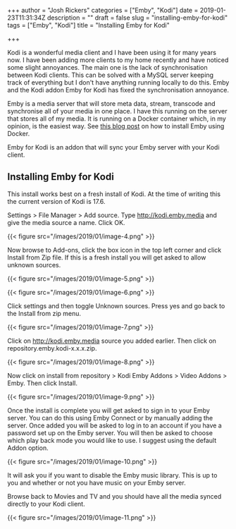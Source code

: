 +++
author = "Josh Rickers"
categories = ["Emby", "Kodi"]
date = 2019-01-23T11:31:34Z
description = ""
draft = false
slug = "installing-emby-for-kodi"
tags = ["Emby", "Kodi"]
title = "Installing Emby for Kodi"

+++


Kodi is a wonderful media client and I have been using it for many years now. I have been adding more clients to my home recently and have noticed some slight annoyances. The main one is the lack of synchronisation between Kodi clients. This can be solved with a MySQL server keeping track of everything but I don't have anything running locally to do this. Emby and the Kodi addon Emby for Kodi has fixed the synchronisation annoyance.

Emby is a media server that will store meta data, stream, transcode and synchronise all of your media in one place. I have this running on the server that stores all of my media. It is running on a Docker container which, in my opinion, is the easiest way. See [this blog post](/emby-media-server-with-docker/) on how to install Emby using Docker.

Emby for Kodi is an addon that will sync your Emby server with your Kodi client.

## Installing Emby for Kodi

This install works best on a fresh install of Kodi. At the time of writing this the current version of Kodi is 17.6.

Settings > File Manager > Add source. Type http://kodi.emby.media and give the media source a name. Click OK.

{{< figure src="/images/2019/01/image-4.png" >}}

Now browse to Add-ons, click the box icon in the top left corner and click Install from Zip file. If this is a fresh install you will get asked to allow unknown sources.

{{< figure src="/images/2019/01/image-5.png" >}}

{{< figure src="/images/2019/01/image-6.png" >}}

Click settings and then toggle Unknown sources. Press yes and go back to the Install from zip menu.

{{< figure src="/images/2019/01/image-7.png" >}}

Click on http://kodi.emby.media source you added earlier. Then click on repository.emby.kodi-x.x.x.zip.

{{< figure src="/images/2019/01/image-8.png" >}}

Now click on install from repository > Kodi Emby Addons > Video Addons > Emby. Then click Install.

{{< figure src="/images/2019/01/image-9.png" >}}

Once the install is complete you will get asked to sign in to your Emby server. You can do this using Emby Connect or by manually adding the server. Once added you will be asked to log in to an account if you have a password set up on the Emby server. You will then be asked to choose which play back mode you would like to use. I suggest using the default Addon option.

{{< figure src="/images/2019/01/image-10.png" >}}

It will ask you if you want to disable the Emby music library. This is up to you and whether or not you have music on your Emby server.

Browse back to Movies and TV and you should have all the media synced directly to your Kodi client.

{{< figure src="/images/2019/01/image-11.png" >}}

